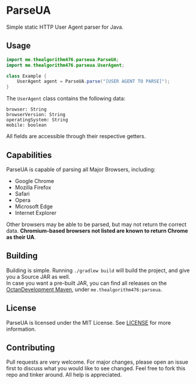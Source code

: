 # ParseUA
Simple static HTTP User Agent parser for Java.

## Usage
```java
import me.thealgorithm476.parseua.ParseUA;
import me.thealgorithm476.parseua.UserAgent;

class Example {
    UserAgent agent = ParseUA.parse("[USER AGENT TO PARSE]");
}
```

The `UserAgent` class contains the following data:
```
browser: String
browserVersion: String
operatingSystem: String
mobile: boolean
```
All fields are accessible through their respective getters.

## Capabilities
ParseUA is capable of parsing all Major Browsers, including:
- Google Chrome
- Mozilla Firefox
- Safari
- Opera
- Microsoft Edge
- Internet Explorer

Other browsers may be able to be parsed, but may not return the correct data. **Chromium-based browsers not listed are known to return Chrome as their UA**.

## Building
Building is simple. Running `./gradlew build` will build the project, and give you a Source JAR as well.  
In case you want a pre-built JAR, you can find all releases on the [OctanDevelopment Maven](https://maven.octandevelopment.com/#/releases), under `me.thealgorithm476:parseua`.

## License
ParseUA is licensed under the MIT License. See [LICENSE](LICENSE) for more information.

## Contributing
Pull requests are very welcome. For major changes, please open an issue first to discuss what you would like to see changed. Feel free to fork this repo and tinker around. All help is appreciated.
